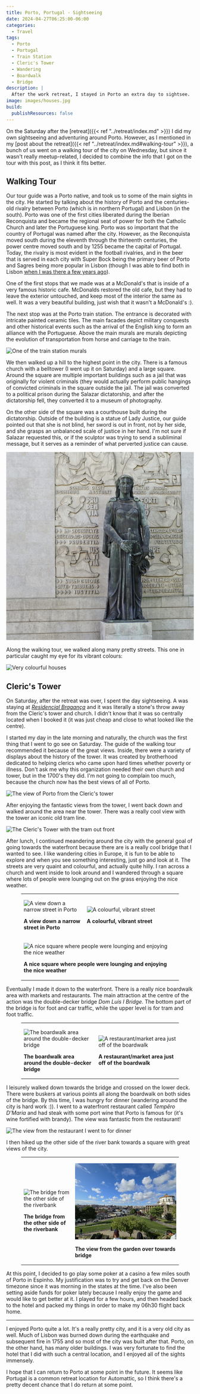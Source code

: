 ```yaml
---
title: Porto, Portugal - Sightseeing
date: 2024-04-27T06:25:00-06:00
categories:
  - Travel
tags:
  - Porto
  - Portugal
  - Train Station
  - Cleric's Tower
  - Wandering
  - Boardwalk
  - Bridge
description: |
  After the work retreat, I stayed in Porto an extra day to sightsee.
image: images/houses.jpg
build:
  publishResources: false
---
```


On the Saturday after the [retreat]({{< ref "../retreat/index.md" >}}) I did my
own sightseeing and adventuring around Porto. However, as I mentioned in my
[post about the retreat]({{< ref "../retreat/index.md#walking-tour" >}}), a
bunch of us went on a walking tour of the city on Wednesday, but since it wasn't
really meetup-related, I decided to combine the info that I got on the tour with
this post, as I think it fits better.

## Walking Tour

Our tour guide was a Porto native, and took us to some of the main sights in the
city. He started by talking about the history of Porto and the centuries-old
rivalry between Porto (which is in northern Portugal) and Lisbon (in the south).
Porto was one of the first cities liberated during the Iberian Reconquista and
became the regional seat of power for both the Catholic Church and later the
Portuguese king. Porto was so important that the country of Portugal was named
after the city. However, as the Reconquista moved south during the eleventh
through the thirteenth centuries, the power centre moved south and by 1255
became the capital of Portugal. Today, the rivalry is most evident in the
football rivalries, and in the beer that is served in each city with Super Bock
being the primary beer of Porto and Sagres being more popular in Lisbon (though
I was able to find both in Lisbon
[when I was there a few years ago]({{<ref"../../2022-lisbon-and-paris/lisbon-day2/index.md">}})).

One of the first stops that we made was at a McDonald's that is inside of a very
famous historic cafe. McDonalds restored the old cafe, but they had to leave the
exterior untouched, and keep most of the interior the same as well. It was a
very beautiful building, just wish that it wasn't a McDonald's :).

The next stop was at the Porto train station. The entrance is decorated with
intricate painted ceramic tiles. The main facades depict military conquests and
other historical events such as the arrival of the English king to form an
alliance with the Portuguese. Above the main murals are murals depicting the
evolution of transportation from horse and carriage to the train.

![One of the train station murals](images/mural.jpg)

We then walked up a hill to the highest point in the city. There is a famous
church with a belltower (I went up it on Saturday) and a large square. Around
the square are multiple important buildings such as a jail that was originally
for violent criminals (they would actually perform public hangings of convicted
criminals in the square outside the jail. The jail was converted to a political
prison during the Salazar dictatorship, and after the dictatorship fell, they
converted it to a museum of photography.

On the other side of the square was a courthouse built during the dictatorship.
Outside of the building is a statue of Lady Justice, our guide pointed out that
she is not blind, her sword is out in front, not by her side, and she grasps an
unbalanced scale of justice in her hand. I'm not sure if Salazar requested this,
or if the sculptor was trying to send a subliminal message, but it serves as a
reminder of what perverted justice can cause.

![Lady Justice with some authoritarian modifications](images/justice.jpg)

Along the walking tour, we walked along many pretty streets. This one in
particular caught my eye for its vibrant colours:

![Very colourful houses](images/houses.jpg)

## Cleric's Tower

On Saturday, after the retreat was over, I spent the day sightseeing. A was
staying at [_Residencial Bragança_](https://maps.app.goo.gl/f5UmwULLZHZtKhk97)
and it was literally a stone's throw away from the Cleric's tower and church. I
didn't know that it was so centrally located when I booked it (it was just cheap
and close to what looked like the centre).

I started my day in the late morning and naturally, the church was the first
thing that I went to go see on Saturday. The guide of the walking tour
recommended it because of the great views. Inside, there were a variety of
displays about the history of the tower. It was created by brotherhood dedicated
to helping clerics who came upon hard times whether poverty or illness. Don't
ask me why this organization needed their own church and tower, but in the
1700's they did. I'm not going to complain too much, because the church now has
the best views of all of Porto.

![The view of Porto from the Cleric's tower](images/view.jpg)

After enjoying the fantastic views from the tower, I went back down and walked
around the area near the tower. There was a really cool view with the tower an
iconic old tram line.

![The Cleric's Tower with the tram out front](images/tower.jpg)

After lunch, I continued meandering around the city with the general goal of
going towards the waterfront because there are is a really cool bridge that I
wanted to see. I like wandering cities in Europe, it is fun to be able to
explore and when you see something interesting, just go and look at it. The
streets are very quaint and colourful, and actually quite hilly. I ran across a
church and went inside to look around and I wandered through a square where lots
of people were lounging out on the grass enjoying the nice weather.

<figure>
<table class="gallery">
<tr>
<td>

![](images/narrow-street.jpg "A view down a narrow street in Porto")

**A view down a narrow street in Porto**

</td>
<td style="width:60%">

![](images/colourful-street.jpg "A colourful, vibrant street")

**A colourful, vibrant street**

</td>
</tr>
<tr>
<td colspan="3">

![](images/square.jpg "A nice square where people were lounging and enjoying the nice weather")

**A nice square where people were lounging and enjoying the nice weather**

</td>
</tr>
</table>
</figure>

Eventually I made it down to the waterfront. There is a really nice boardwalk
area with markets and restaurants. The main attraction at the centre of the
action was the double-decker bridge _Dom Luís I Bridge_. The bottom part of the
bridge is for foot and car traffic, while the upper level is for tram and foot
traffic.

<figure>
<table class="gallery">
<tr>
<td>

![](images/boardwalk.jpg "The boardwalk area around the double-decker bridge")

**The boardwalk area around the double-decker bridge**

</td>
<td>

![](images/market.jpg "A restaurant/market area just off of the boardwalk")

**A restaurant/market area just off of the boardwalk**

</td>
</tr>
</table>
</figure>

I leisurely walked down towards the bridge and crossed on the lower deck. There
were buskers at various points all along the boardwalk on both sides of the
bridge. By this time, I was hungry for dinner (wandering around the city is hard
work :)). I went to a waterfront restaurant called _Tempêro D'Maria_ and had
steak with some port wine that Porto is famous for (it's wine fortified with
brandy). The view was fantastic from the restaurant!

![The view from the restaurant I went to for dinner](images/restaurant-view.jpg)

I then hiked up the other side of the river bank towards a square with great
views of the city.

<figure>
<table class="gallery">
<tr>
<td>

![](images/bridge.jpg "The bridge from the other side of the riverbank")

**The bridge from the other side of the riverbank**

</td>
<td>

![](images/garden.jpg "The view from the garden over towards bridge")

**The view from the garden over towards bridge**

</td>
</tr>
</table>
</figure>

At this point, I decided to go play some poker at a casino a few miles south of
Porto in Espinho. My justification was to try and get back on the Denver
timezone since it was morning in the states at the time. I've also been setting
aside funds for poker lately because I really enjoy the game and would like to
get better at it. I played for a few hours, and then headed back to the hotel
and packed my things in order to make my 06h30 flight back home.

---

I enjoyed Porto quite a lot. It's a really pretty city, and it is a very old
city as well. Much of Lisbon was burned down during the earthquake and
subsequent fire in 1755 and so most of the city was built after that. Porto, on
the other hand, has many older buildings. I was very fortunate to find the hotel
that I did with such a central location, and I enjoyed all of the sights
immensely.

I hope that I can return to Porto at some point in the future. It seems like
Portugal is a common retreat location for Automattic, so I think there's a
pretty decent chance that I do return at some point.
